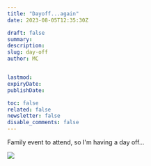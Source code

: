 ```yaml
---
title: "Dayoff...again"
date: 2023-08-05T12:35:30Z

draft: false
summary:
description:
slug: day-off
author: MC


lastmod:
expiryDate:
publishDate:

toc: false
related: false
newsletter: false
disable_comments: false
---
```


Family event to attend, so I'm having a day off...

![](/images/deckchair.jpeg)
